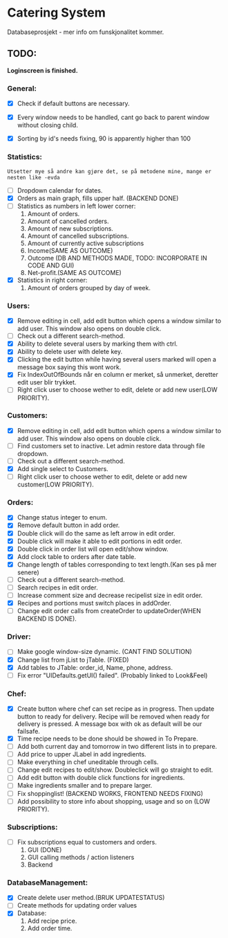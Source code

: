 # Catering System

Databaseprosjekt - mer info om funskjonalitet kommer.

## TODO:
__Loginscreen is finished.__

### General:
- [x] Check if default buttons are necessary.
- [x] Every window needs to be handled, cant go back to parent window without closing child.
- [x] Sorting by id's needs fixing, 90 is apparently higher than 100


### Statistics:
    Utsetter mye så andre kan gjøre det, se på metodene mine, mange er nesten like -evda
- [ ] Dropdown calendar for dates.
- [x] Orders as main graph, fills upper half. (BACKEND DONE)
- [ ] Statistics as numbers in left lower corner:
    1.  Amount of orders.
    2.  Amount of cancelled orders.
    2.  Amount of new subscriptions.
    3.  Amount of cancelled subscriptions.
    4.  Amount of currently active subscriptions
    5.  Income(SAME AS OUTCOME)
    6.  Outcome (DB AND METHODS MADE, TODO: INCORPORATE IN CODE AND GUI)
    7.  Net-profit.(SAME AS OUTCOME)
- [x] Statistics in right corner: 
    1.  Amount of orders grouped by day of week.

### Users:
- [x] Remove editing in cell, add edit button which opens a window similar to add user. This window also opens on double click.
- [ ] Check out a different search-method.
- [x] Ability to delete several users by marking them with ctrl.
- [x] Ability to delete user with delete key.
- [x] Clicking the edit button while having several users marked will open a message box saying this wont work.
- [x] Fix IndexOutOfBounds når en column er merket, så unmerket, deretter edit user blir trykket.
- [ ] Right click user to choose wether to edit, delete or add new user(LOW PRIORITY).

### Customers:
- [x] Remove editing in cell, add edit button which opens a window similar to add user. This window also opens on double click.
- [ ] Find customers set to inactive. Let admin restore data through file dropdown.
- [ ] Check out a different search-method.
- [x] Add single select to Customers.
- [ ] Right click user to choose wether to edit, delete or add new customer(LOW PRIORITY).

### Orders:
- [x] Change status integer to enum.
- [x] Remove default button in add order.
- [x] Double click will do the same as left arrow in edit order.
- [x] Double click will make it able to edit portions in edit order.
- [x] Double click in order list will open edit/show window.
- [x] Add clock table to orders after date table.
- [x] Change length of tables corresponding to text length.(Kan ses på mer senere)
- [ ] Check out a different search-method.
- [ ] Search recipes in edit order.
- [ ] Increase comment size and decrease recipelist size in edit order.
- [x] Recipes and portions must switch places in addOrder.
- [ ] Change edit order calls from createOrder to updateOrder(WHEN BACKEND IS DONE).

### Driver:
- [ ] Make google window-size dynamic. (CANT FIND SOLUTION)
- [x] Change list from jList to jTable. (FIXED)
- [x] Add tables to JTable: order_id, Name, phone, address.
- [ ] Fix error "UIDefaults.getUI() failed". (Probably linked to Look&Feel)

### Chef:
- [x] Create button where chef can set recipe as in progress. Then update button to ready for delivery.
    Recipe will be removed when ready for delivery is pressed. A message box with ok as default will be our failsafe.
- [x] Time recipe needs to be done should be showed in To Prepare.
- [ ] Add both current day and tomorrow in two different lists in to prepare.
- [ ] Add price to upper JLabel in add ingredients.
- [ ] Make everything in chef uneditable through cells.
- [ ] Change edit recipes to edit/show. Doubleclick will go straight to edit.
- [ ] Add edit button with double click functions for ingredients.
- [ ] Make ingredients smaller and to prepare larger.
- [ ] Fix shoppinglist! (BACKEND WORKS, FRONTEND NEEDS FIXING)
- [ ] Add possibility to store info about shopping, usage and so on (LOW PRIORITY).

### Subscriptions:
- [ ] Fix subscriptions equal to customers and orders.
    1.  GUI (DONE)
    2.  GUI calling methods / action listeners
    3.  Backend

### DatabaseManagement:
- [x] Create delete user method.(BRUK UPDATESTATUS)
- [ ] Create methods for updating order values
- [x] Database:
    1.  Add recipe price.
    2.  Add order time.
